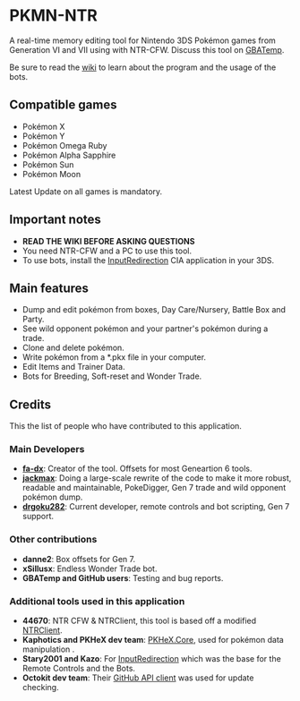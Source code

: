 # PKMN-NTR

A real-time memory editing tool for Nintendo 3DS Pokémon games from Generation VI and VII using with NTR-CFW. Discuss this tool on [GBATemp](http://gbatemp.net/threads/wip-pkmn-ntr-pok%C3%A9mon-gen-6-memory-editor.441892/).

Be sure to read the [wiki](https://github.com/drgoku282/PKMN-NTR/wiki) to learn about the program and the usage of the bots.

## Compatible games
- Pokémon X
- Pokémon Y
- Pokémon Omega Ruby
- Pokémon Alpha Sapphire
- Pokémon Sun
- Pokémon Moon

Latest Update on all games is mandatory.

## Important notes
- **READ THE WIKI BEFORE ASKING QUESTIONS**
- You need NTR-CFW and a PC to use this tool.
- To use bots, install the [InputRedirection](https://github.com/Stary2001/InputRedirection) CIA application in your 3DS.

## Main features
- Dump and edit pokémon from boxes, Day Care/Nursery, Battle Box and Party.
- See wild opponent pokémon and your partner's pokémon during a trade.
- Clone and delete pokémon. 
- Write pokémon from a *.pkx file in your computer.
- Edit Items and Trainer Data.
- Bots for Breeding, Soft-reset and Wonder Trade.

## Credits
This the list of people who have contributed to this application.

### Main Developers
- **[fa-dx](https://github.com/fa-dx/PKMN-NTR)**: Creator of the tool. Offsets for most Geneartion 6 tools.
- **[jackmax](https://github.com/jackmax/PKMN-NTR)**: Doing a large-scale rewrite of the code to make it more robust, readable and maintainable, PokeDigger, Gen 7 trade and wild opponent pokémon dump.
- **[drgoku282](https://github.com/drgoku282/PKMN-NTR)**: Current developer, remote controls and bot scripting, Gen 7 support.

### Other contributions
- **danne2**: Box offsets for Gen 7.
- **xSillusx**: Endless Wonder Trade bot.
- **GBATemp and GitHub users**: Testing and bug reports.

###  Additional tools used in this application
- **44670**: NTR CFW & NTRClient, this tool is based off a modified [NTRClient](https://github.com/fa-dx/NTR-Base).
- **Kaphotics and PKHeX dev team**: [PKHeX.Core](https://github.com/kwsch/PKHeX), used for pokémon data manipulation .
- **Stary2001 and Kazo**: For [InputRedirection](https://github.com/Stary2001/InputRedirection) which was the base for the Remote Controls and the Bots.
- **Octokit dev team**: Their [GitHub API client](https://github.com/octokit/octokit.net) was used for update checking.
